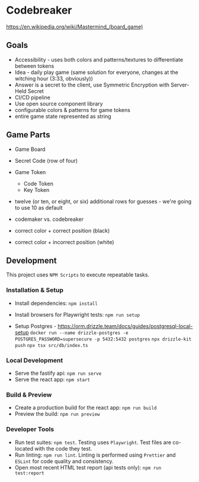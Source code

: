 # Codebreaker

https://en.wikipedia.org/wiki/Mastermind_(board_game)

## Goals

- Accessibility - uses both colors and patterns/textures to differentiate between tokens
- Idea - daily play game (same solution for everyone, changes at the witching hour (3:33, obviously))
- Answer is a secret to the client, use Symmetric Encryption with Server-Held Secret
- CI/CD pipeline
- Use open source component library
- configurable colors & patterns for game tokens
- entire game state represented as string

## Game Parts

- Game Board
- Secret Code (row of four)
- Game Token
  - Code Token
  - Key Token
- twelve (or ten, or eight, or six) additional rows for guesses - we're going to use 10 as default

- codemaker vs. codebreaker

- correct color + correct position (black)
- correct color + incorrect position (white)

## Development

This project uses `NPM Scripts` to execute repeatable tasks.

### Installation & Setup

- Install dependencies: `npm install`
- Install browsers for Playwright tests: `npm run setup`

- Setup Postgres - https://orm.drizzle.team/docs/guides/postgresql-local-setup
`docker run --name drizzle-postgres -e POSTGRES_PASSWORD=supersecure -p 5432:5432 postgres`
`npx drizzle-kit push`
`npx tsx src/db/index.ts`

### Local Development

- Serve the fastify api: `npm run serve`
- Serve the react app: `npm start`

### Build & Preview

- Create a production build for the react app: `npm run build`
- Preview the build: `npm run preview`

### Developer Tools

- Run test suites: `npm test`. Testing uses `Playwright`. Test files are co-located with the code they test.
- Run linting: `npm run lint`. Linting is performed using `Prettier` and `ESLint` for code quality and consistency.
- Open most recent HTML test report (api tests only): `npm run test:report`
